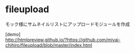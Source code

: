 # fileupload
モック様にサムネイルリストにアップロードモジュールを作成    

[demo]    
http://htmlpreview.github.io/?https://github.com/miyai-chihiro/fileupload/blob/master/index.html
